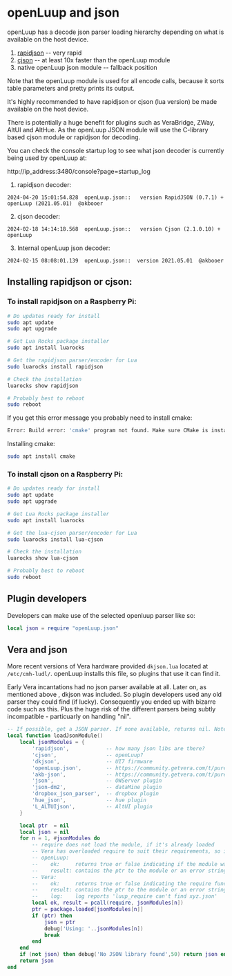 # openLuup and json

openLuup has a decode json parser loading hierarchy depending on what is available on the host device.

1. [rapidjson](http://miloyip.github.io/rapidjson/) -- very rapid
2. [cjson](https://www.kyne.com.au/%7Emark/software/lua-cjson.php) -- at least 10x faster than the openLuup module
3. native openLuup json module -- fallback position

Note that the openLuup module is used for all encode calls, because it sorts table parameters and pretty prints its output.

It's highly recommended to have rapidjson or cjson (lua version) be made available on the host device.

There is potentially a huge benefit for plugins such as VeraBridge, ZWay, AltUI and AltHue. As the openLuup JSON module will use the C-library based cjson module or rapidjson for decoding.

You can check the console startup log to see what json decoder is currently being used by openLuup at:

http://ip_address:3480/console?page=startup_log

1. rapidjson decoder:
```text
2024-04-20 15:01:54.828  openLuup.json::   version RapidJSON (0.7.1) + openLuup (2021.05.01)  @akbooer
```

2. cjson decoder:
```text
2024-02-18 14:14:18.568  openLuup.json::   version Cjson (2.1.0.10) + openLuup
```

3. Internal openLuup json decoder:
```text
2024-02-15 08:08:01.139  openLuup.json::  version 2021.05.01  @akbooer
```

## Installing rapidjson or cjson:

### To install rapidjson on a Raspberry Pi:

```bash
# Do updates ready for install
sudo apt update
sudo apt upgrade

# Get Lua Rocks package installer
sudo apt install luarocks

# Get the rapidjson parser/encoder for Lua
sudo luarocks install rapidjson

# Check the installation
luarocks show rapidjson

# Probably best to reboot
sudo reboot
```
If you get this error message you probably need to install cmake:

```bash
Error: Build error: 'cmake' program not found. Make sure CMake is installed and is available in your PATH (or you may want to edit the 'variables.CMAKE' value in file '/etc/luarocks/config-5.1.lua')
```

Installing cmake:

```bash
sudo apt install cmake
```

### To install cjson on a Raspberry Pi:

```bash
# Do updates ready for install
sudo apt update
sudo apt upgrade

# Get Lua Rocks package installer
sudo apt install luarocks

# Get the lua-cjson parser/encoder for Lua
sudo luarocks install lua-cjson

# Check the installation
luarocks show lua-cjson

# Probably best to reboot
sudo reboot
```

## Plugin developers
Developers can make use of the selected openluup parser like so:

```lua
local json = require "openLuup.json"
```

## Vera and json
More recent versions of Vera hardware provided `dkjson.lua` located at `/etc/cmh-ludl/`. openLuup installs this file, so plugins that use it can find it.

Early Vera incantations had no json parser available at all. Later on, as mentioned above , dkjson was included. So plugin developers used any old parser they could find (if lucky). Consequently you ended up with bizarre code such as this. Plus the huge risk of the different parsers being subtly incompatible - particuarly on handling "nil".

```lua
-- If possible, get a JSON parser. If none available, returns nil. Note that typically UI5 may not have a parser available.
local function loadJsonModule()
    local jsonModules = {
        'rapidjson',            -- how many json libs are there?
        'cjson',                -- openLuup?
        'dkjson',               -- UI7 firmware
        'openLuup.json',        -- https://community.getvera.com/t/pure-lua-json-library-akb-json/185273
        'akb-json',             -- https://community.getvera.com/t/pure-lua-json-library-akb-json/185273
        'json',                 -- OWServer plugin
        'json-dm2',             -- dataMine plugin
        'dropbox_json_parser',  -- dropbox plugin
        'hue_json',             -- hue plugin
        'L_ALTUIjson',          -- AltUI plugin
    }

    local ptr  = nil
    local json = nil
    for n = 1, #jsonModules do
        -- require does not load the module, if it's already loaded
        -- Vera has overloaded require to suit their requirements, so it works differently from openLuup
        -- openLuup:
        --    ok:     returns true or false indicating if the module was loaded successfully or not
        --    result: contains the ptr to the module or an error string showing the path(s) searched for the module
        -- Vera:
        --    ok:     returns true or false indicating the require function executed but require may have or may not have loaded the module
        --    result: contains the ptr to the module or an error string showing the path(s) searched for the module
        --    log:    log reports 'luup_require can't find xyz.json'
        local ok, result = pcall(require, jsonModules[n])
        ptr = package.loaded[jsonModules[n]]
        if (ptr) then
            json = ptr
            debug('Using: '..jsonModules[n])
            break
        end
    end
    if (not json) then debug('No JSON library found',50) return json end
    return json
end
```
